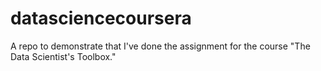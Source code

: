 # datasciencecoursera
A repo to demonstrate that I've done the assignment for the course "The Data Scientist's Toolbox."
